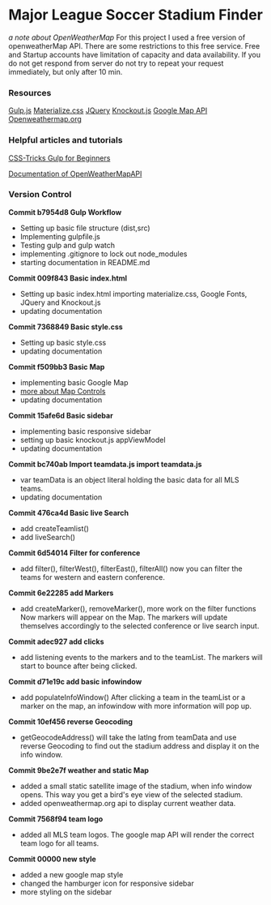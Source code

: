 # Major League Soccer Stadium Finder

_a note about OpenWeatherMap_
For this project I used a free version of openweatherMap API. There are some restrictions to this free service. Free and Startup accounts have limitation of capacity and data availability. If you do not get respond from server do not try to repeat your request immediately, but only after 10 min.

### Resources

[Gulp.js](http://www.gulp.js.com)
[Materialize.css](http://materializecss.com/)
[JQuery](https://jquery.com/)
[Knockout.js](http://knockoutjs.com/)
[Google Map API]()
[Openweathermap.org](http://openweathermap.org/)

### Helpful articles and tutorials

[CSS-Tricks Gulp for Beginners](https://css-tricks.com/gulp-for-beginners/)

[Documentation of OpenWeatherMapAPI](http://openweathermap.org/api)

### Version Control

__Commit b7954d8 Gulp Workflow__

* Setting up basic file structure (dist,src)
* Implementing gulpfile.js
* Testing gulp and gulp watch
* implementing .gitignore to lock out node_modules
* starting documentation in README.md

__Commit 009f843 Basic index.html__

* Setting up basic index.html importing materialize.css, Google Fonts, JQuery and Knockout.js
* updating documentation

__Commit 7368849 Basic style.css__

* Setting up basic style.css
* updating documentation

__Commit f509bb3 Basic Map__

* implementing basic Google Map
* [more about Map Controls](https://developers.google.com/maps/documentation/javascript/controls)
* updating documentation

__Commit 15afe6d Basic sidebar__

* implementing basic responsive sidebar
* setting up basic knockout.js appViewModel
* updating documentation

__Commit bc740ab Import teamdata.js import teamdata.js__

* var teamData is an object literal holding the basic data for all MLS teams.
* updating documentation

__Commit 476ca4d Basic live Search__

* add createTeamlist()
* add liveSearch()

__Commit 6d54014 Filter for conference__

+ add filter(), filterWest(), filterEast(), filterAll()
  now you can filter the teams for western and eastern conference.

__Commit 6e22285 add Markers__

* add createMarker(), removeMarker(), more work on the filter functions
  Now markers will appear on the Map. The markers will update themselves accordingly to the selected conference or live search input.

__Commit adec927 add clicks__

* add listening events to the markers and to the teamList. The markers will start to bounce after being clicked.

__Commit d71e19c add basic infowindow__

* add populateInfoWindow()
  After clicking a team in the teamList or a marker on the map, an infowindow with more information will pop up.

__Commit 10ef456 reverse Geocoding__

* getGeocodeAddress() will take the latlng from teamData and use reverse Geocoding to find out the stadium address and display it on the info window.

__Commit 9be2e7f weather and static Map__

* added a small static satellite image of the stadium, when info window opens. This way you get a bird's eye view of the selected stadium.
* added openweathermap.org api to display current weather data.

__Commit 7568f94 team logo__

* added all MLS team logos. The google map API will render the correct team logo for all teams.

__Commit 00000 new style__

* added a new google map style
* changed the hamburger icon for responsive sidebar
* more styling on the sidebar